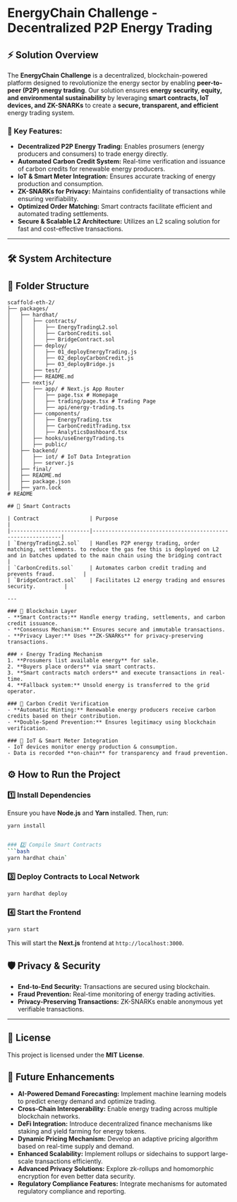 # EnergyChain Challenge - Decentralized P2P Energy Trading

## ⚡ Solution Overview
The **EnergyChain Challenge** is a decentralized, blockchain-powered platform designed to revolutionize the energy sector by enabling **peer-to-peer (P2P) energy trading**. Our solution ensures **energy security, equity, and environmental sustainability** by leveraging **smart contracts, IoT devices, and ZK-SNARKs** to create a **secure, transparent, and efficient** energy trading system.

### 🚀 Key Features:
- **Decentralized P2P Energy Trading:** Enables prosumers (energy producers and consumers) to trade energy directly.
- **Automated Carbon Credit System:** Real-time verification and issuance of carbon credits for renewable energy producers.
- **IoT & Smart Meter Integration:** Ensures accurate tracking of energy production and consumption.
- **ZK-SNARKs for Privacy:** Maintains confidentiality of transactions while ensuring verifiability.
- **Optimized Order Matching:** Smart contracts facilitate efficient and automated trading settlements.
- **Secure & Scalable L2 Architecture:** Utilizes an L2 scaling solution for fast and cost-effective transactions.

---

## 🛠 System Architecture

## 📂 Folder Structure

```plaintext
scaffold-eth-2/
├── packages/
│   ├── hardhat/
│   │   ├── contracts/
│   │   │   ├── EnergyTradingL2.sol
│   │   │   ├── CarbonCredits.sol
│   │   │   ├── BridgeContract.sol
│   │   ├── deploy/
│   │   │   ├── 01_deployEnergyTrading.js
│   │   │   ├── 02_deployCarbonCredit.js
│   │   │   ├── 03_deployBridge.js
│   │   ├── test/
│   │   ├── README.md
│   ├── nextjs/
│   │   ├── app/ # Next.js App Router
│   │   │   ├── page.tsx # Homepage
│   │   │   ├── trading/page.tsx # Trading Page
│   │   │   ├── api/energy-trading.ts
│   │   ├── components/
│   │   │   ├── EnergyTrading.tsx
│   │   │   ├── CarbonCreditTrading.tsx
│   │   │   ├── AnalyticsDashboard.tsx
│   │   ├── hooks/useEnergyTrading.ts
│   │   ├── public/
│   ├── backend/
│   │   ├── iot/ # IoT Data Integration
│   │   ├── server.js
│   ├── final/
│   ├── README.md
│   ├── package.json
│   ├── yarn.lock
# README

## 🔧 Smart Contracts

| Contract                | Purpose                                                    |
|-------------------------|------------------------------------------------------------|
| `EnergyTradingL2.sol`   | Handles P2P energy trading, order matching, settlements. to reduce the gas fee this is deployed on L2 and in batches updated to the main chain using the bridging contract    |
| `CarbonCredits.sol`     | Automates carbon credit trading and prevents fraud.         |
| `BridgeContract.sol`    | Facilitates L2 energy trading and ensures security.         |

---

### 🔗 Blockchain Layer
- **Smart Contracts:** Handle energy trading, settlements, and carbon credit issuance.
- **Consensus Mechanism:** Ensures secure and immutable transactions.
- **Privacy Layer:** Uses **ZK-SNARKs** for privacy-preserving transactions.

### ⚡ Energy Trading Mechanism
1. **Prosumers list available energy** for sale.
2. **Buyers place orders** via smart contracts.
3. **Smart contracts match orders** and execute transactions in real-time.
4. **Fallback system:** Unsold energy is transferred to the grid operator.

### 📜 Carbon Credit Verification
- **Automatic Minting:** Renewable energy producers receive carbon credits based on their contribution.
- **Double-Spend Prevention:** Ensures legitimacy using blockchain verification.

### 📡 IoT & Smart Meter Integration
- IoT devices monitor energy production & consumption.
- Data is recorded **on-chain** for transparency and fraud prevention.

```

## ⚙️ How to Run the Project

### 1️⃣ Install Dependencies
Ensure you have **Node.js** and **Yarn** installed. Then, run:
```bash
yarn install


### 2️⃣ Compile Smart Contracts
```bash
yarn hardhat chain`
```

### 3️⃣ Deploy Contracts to Local Network
```bash
yarn hardhat deploy 
```

### 4️⃣ Start the Frontend
```bash
yarn start
```
This will start the **Next.js** frontend at `http://localhost:3000`.




## 🛡 Privacy & Security
- **End-to-End Security:** Transactions are secured using blockchain.
- **Fraud Prevention:** Real-time monitoring of energy trading activities.
- **Privacy-Preserving Transactions:** ZK-SNARKs enable anonymous yet verifiable transactions.
---

## 📜 License
This project is licensed under the **MIT License**.

## 🔮 Future Enhancements
- **AI-Powered Demand Forecasting:** Implement machine learning models to predict energy demand and optimize trading.
- **Cross-Chain Interoperability:** Enable energy trading across multiple blockchain networks.
- **DeFi Integration:** Introduce decentralized finance mechanisms like staking and yield farming for energy tokens.
- **Dynamic Pricing Mechanism:** Develop an adaptive pricing algorithm based on real-time supply and demand.
- **Enhanced Scalability:** Implement rollups or sidechains to support large-scale transactions efficiently.
- **Advanced Privacy Solutions:** Explore zk-rollups and homomorphic encryption for even better data security.
- **Regulatory Compliance Features:** Integrate mechanisms for automated regulatory compliance and reporting.


